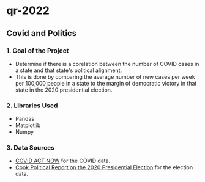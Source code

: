 # qr-2022

## Covid and Politics

### 1. Goal of the Project

- Determine if there is a corelation between the number of COVID cases in a state and that state's political alignment.
- This is done by comparing the average number of new cases per week per 100,000 people in a state to the margin of democratic victory in that state in the 2020 presidential election.

### 2. Libraries Used

- Pandas
- Matplotlib
- Numpy

### 3. Data Sources

- [COVID ACT NOW](https://covidactnow.org/) for the COVID data.
- [Cook Political Report on the 2020 Presidential Election](https://www.cookpolitical.com/2020-national-popular-vote-tracker) for the election data.
